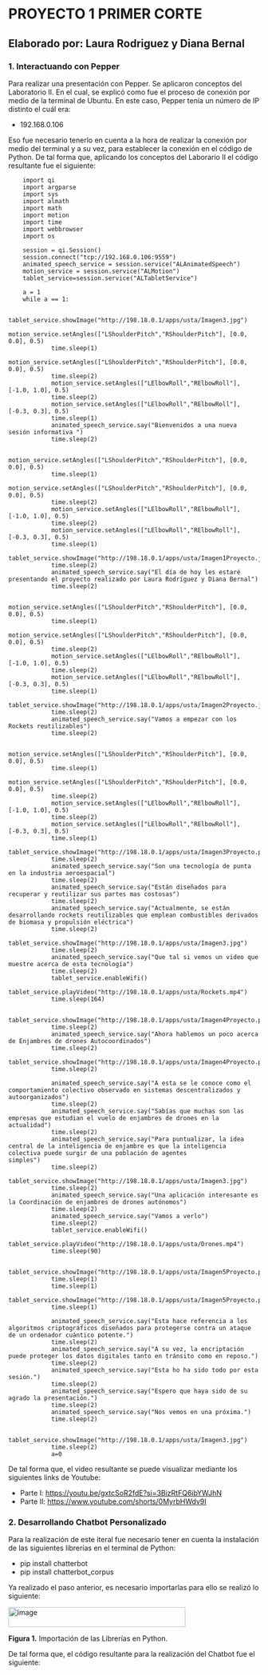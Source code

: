 # PROYECTO 1 PRIMER CORTE
## Elaborado por: Laura Rodriguez y Diana Bernal

### 1. Interactuando con Pepper
Para realizar una presentación con Pepper. Se aplicaron conceptos del Laboratorio II. En el cual, se explicó como fue el proceso de conexión por medio de la terminal de Ubuntu. En este caso, Pepper tenía un número de IP distinto el cuál era: </br>
+ 192.168.0.106

Eso fue necesario tenerlo en cuenta a la hora de realizar la conexión por medio del terminal y a su vez, para establecer la conexión en el código de Python. De tal forma que, aplicando los conceptos del Laborario II el código resultante fue el siguiente:</br>


		import qi
		import argparse
		import sys
		import almath
		import math
		import motion
		import time
		import webbrowser
		import os

		session = qi.Session()
		session.connect("tcp://192.168.0.106:9559")
		animated_speech_service = session.service("ALAnimatedSpeech")
		motion_service = session.service("ALMotion")
		tablet_service=session.service("ALTabletService")

		a = 1
		while a == 1:

				tablet_service.showImage("http://198.18.0.1/apps/usta/Imagen3.jpg")
        		motion_service.setAngles(["LShoulderPitch","RShoulderPitch"], [0.0, 0.0], 0.5)
        		time.sleep(1)
        		motion_service.setAngles(["LShoulderPitch","RShoulderPitch"], [0.0, 0.0], 0.5)
        		time.sleep(2)
        		motion_service.setAngles(["LElbowRoll","RElbowRoll"], [-1.0, 1.0], 0.5)
        		time.sleep(2)
	      		motion_service.setAngles(["LElbowRoll","RElbowRoll"], [-0.3, 0.3], 0.5)
        		time.sleep(1)
	      		animated_speech_service.say("Bienvenidos a una nueva sesión informativa ")
	      		time.sleep(2)

        		motion_service.setAngles(["LShoulderPitch","RShoulderPitch"], [0.0, 0.0], 0.5)
        		time.sleep(1)
        		motion_service.setAngles(["LShoulderPitch","RShoulderPitch"], [0.0, 0.0], 0.5)
        		time.sleep(2)
        		motion_service.setAngles(["LElbowRoll","RElbowRoll"], [-1.0, 1.0], 0.5)
        		time.sleep(2)
        		motion_service.setAngles(["LElbowRoll","RElbowRoll"], [-0.3, 0.3], 0.5)
        		time.sleep(1)
        		tablet_service.showImage("http://198.18.0.1/apps/usta/Imagen1Proyecto.jpg")
        		time.sleep(2)
        		animated_speech_service.say("El día de hoy les estaré presentando el proyecto realizado por Laura Rodríguez y Diana Bernal")
        		time.sleep(2)
	
        		motion_service.setAngles(["LShoulderPitch","RShoulderPitch"], [0.0, 0.0], 0.5)
        		time.sleep(1)
        		motion_service.setAngles(["LShoulderPitch","RShoulderPitch"], [0.0, 0.0], 0.5)
        		time.sleep(2)
        		motion_service.setAngles(["LElbowRoll","RElbowRoll"], [-1.0, 1.0], 0.5)
        		time.sleep(2)
        		motion_service.setAngles(["LElbowRoll","RElbowRoll"], [-0.3, 0.3], 0.5)
        		time.sleep(1)
        		tablet_service.showImage("http://198.18.0.1/apps/usta/Imagen2Proyecto.jpg")
        		time.sleep(2)
       			animated_speech_service.say("Vamos a empezar con los Rockets reutilizables")
        		time.sleep(2)
	
        		motion_service.setAngles(["LShoulderPitch","RShoulderPitch"], [0.0, 0.0], 0.5)
        		time.sleep(1)
       			motion_service.setAngles(["LShoulderPitch","RShoulderPitch"], [0.0, 0.0], 0.5)
        		time.sleep(2)
        		motion_service.setAngles(["LElbowRoll","RElbowRoll"], [-1.0, 1.0], 0.5)
        		time.sleep(2)
        		motion_service.setAngles(["LElbowRoll","RElbowRoll"], [-0.3, 0.3], 0.5)
        		time.sleep(1)
        		tablet_service.showImage("http://198.18.0.1/apps/usta/Imagen3Proyecto.png")
        		time.sleep(2)
        		animated_speech_service.say("Son una tecnología de punta en la industria aeroespacial")
        		time.sleep(2)
        		animated_speech_service.say("Están diseñados para recuperar y reutilizar sus partes mas costosas")
        		time.sleep(2)
        		animated_speech_service.say("Actualmente, se están desarrollando rockets reutilizables que emplean combustibles derivados de biomasa y propulsión eléctrica")
        		time.sleep(2)
        		tablet_service.showImage("http://198.18.0.1/apps/usta/Imagen3.jpg")
        		time.sleep(2)
        		animated_speech_service.say("Que tal si vemos un video que muestre acerca de esta tecnología")
        		time.sleep(2)
	      		tablet_service.enableWifi()
	      		tablet_service.playVideo("http://198.18.0.1/apps/usta/Rockets.mp4")
	      		time.sleep(164)

	      		tablet_service.showImage("http://198.18.0.1/apps/usta/Imagen4Proyecto.png")
        		time.sleep(2)
        		animated_speech_service.say("Ahora hablemos un poco acerca de Enjambres de drones Autocoordinados")
        		time.sleep(2)
        		tablet_service.showImage("http://198.18.0.1/apps/usta/Imagen4Proyecto.png")
        		time.sleep(2)

        		animated_speech_service.say("A esta se le conoce como el comportamiento colectivo observado en sistemas descentralizados y autoorganizados")
        		time.sleep(2)
	      		animated_speech_service.say("Sabías que muchas son las empresas que estudian el vuelo de enjambres de drones en la actualidad")
	      		time.sleep(2)
	      		animated_speech_service.say("Para puntualizar, la idea central de la inteligencia de enjambre es que la inteligencia colectiva puede surgir de una población de agentes 				simples")
	      		time.sleep(2)
	      		tablet_service.showImage("http://198.18.0.1/apps/usta/Imagen3.jpg")
	      		time.sleep(2)
        		animated_speech_service.say("Una aplicación interesante es la Coordinación de enjambres de drones autónomos")
	      		time.sleep(2)
	      		animated_speech_service.say("Vamos a verlo")
        		time.sleep(2)
	      		tablet_service.enableWifi()
	      		tablet_service.playVideo("http://198.18.0.1/apps/usta/Drones.mp4")
	      		time.sleep(90)
	
	      		tablet_service.showImage("http://198.18.0.1/apps/usta/Imagen5Proyecto.png")
        		time.sleep(1)
        		time.sleep(1)
        		tablet_service.showImage("http://198.18.0.1/apps/usta/Imagen5Proyecto.png")
        		time.sleep(1)

       			animated_speech_service.say("Esta hace referencia a los algoritmos criptográficos diseñados para protegerse contra un ataque de un ordenador cuántico potente.")
        		time.sleep(2)
        		animated_speech_service.say("A su vez, la encriptación puede proteger los datos digitales tanto en tránsito como en reposo.")
        		time.sleep(2)
        		animated_speech_service.say("Esta ho ha sido todo por esta sesión.")
        		time.sleep(2)
        		animated_speech_service.say("Espero que haya sido de su agrado la presentación.")
        		time.sleep(2)
	      		animated_speech_service.say("Nos vemos en una próxima.")
        		time.sleep(2)

	      		tablet_service.showImage("http://198.18.0.1/apps/usta/Imagen3.jpg")
	      		time.sleep(2) 
	      		a=0
De tal forma que, el video resultante se puede visualizar mediante los siguientes links de Youtube:

+ Parte I: https://youtu.be/gxtcSoR2fdE?si=3BizRtFQ6ibYWJhN
+ Parte II: https://www.youtube.com/shorts/0MyrbHWdv9I

### 2. Desarrollando Chatbot Personalizado
Para la realización de este iteral fue necesario tener en cuenta la instalación de las siguientes librerías en el terminal de Python:</br>
+ pip install chatterbot
+ pip install chatterbot_corpus
  
Ya realizado el paso anterior, es necesario importarlas para ello se realizó lo siguiente:</br>

<img width="355" height="40" alt="image" src="https://github.com/user-attachments/assets/57c0bcc9-5e80-405c-a73e-66ae6dfe18ff" />

<strong>Figura 1.</strong> Importación de las Librerías en Python.

De tal forma que, el código resultante para la realización del Chatbot fue el siguiente:</br>





